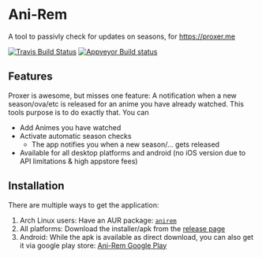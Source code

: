 # Ani-Rem
A tool to passivly check for updates on seasons, for https://proxer.me

[![Travis Build Status](https://travis-ci.org/Skycoder42/AniRem.svg?branch=master)](https://travis-ci.org/Skycoder42/AniRem)
[![Appveyor Build status](https://ci.appveyor.com/api/projects/status/kqmf5af1ngg2phqo/branch/master?svg=true)](https://ci.appveyor.com/project/Skycoder42/seasonproxer/branch/master)

## Features
Proxer is awesome, but misses one feature: A notification when a new season/ova/etc is released for an anime you have already watched. This tools purpose is to do exactly that. You can

- Add Animes you have watched
- Activate automatic season checks
	- The app notifies you when a new season/... gets released
- Available for all desktop platforms and android (no iOS version due to API limitations & high appstore fees)

## Installation
There are multiple ways to get the application:

1. Arch Linux users: Have an AUR package: [`anirem`](https://aur.archlinux.org/packages/anirem/)
2. All platforms: Download the installer/apk from the [release page](https://github.com/Skycoder42/SeasonProxer/releases)
3. Android: While the apk is available as direct download, you can also get it via google play store: [Ani-Rem Google Play](https://play.google.com/store/apps/details?id=de.skycoder42.anirem&hl=de)
